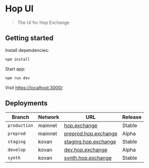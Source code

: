 # Hop UI

> The UI for Hop Exchange

## Getting started

Install dependencies:

```bash
npm install
```

Start app:

```bash
npm run dev
```

Visit [https://localhost:3000/](https://localhost:3000/)

## Deployments

| Branch       | Network | URL                                                    | Release |
|--------------|---------|--------------------------------------------------------|---------|
| `production` | mainnet | [hop.exchange](https://hop.exchange)                   | Stable  |
| `preprod`    | mainnet | [preprod.hop.exchange](https://preprod.hop.exchange)   | Alpha   |
| `staging`    | kovan   | [staging.hop.exchange]( https://staging.hop.exchange ) | Stable  |
| `develop`    | kovan   | [dev.hop.exchange]( https://dev.hop.exchange )         | Alpha   |
| `synth`      | kovan   | [synth.hop.exchange]( https://synth.hop.exchange )     | Stable  |
